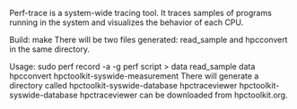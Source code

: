 Perf-trace is a system-wide tracing tool. It traces samples of programs running in the system and visualizes the behavior of each CPU.

Build:
	make
There will be two files generated: read_sample and hpcconvert in the same directory.

Usage:
	sudo perf record -a -g
	perf script > data
	read_sample data
	hpcconvert hpctoolkit-syswide-measurement
There will generate a directory called hpctoolkit-syswide-database
	hpctraceviewer hpctoolkit-syswide-database
hpctraceviewer can be downloaded from hpctoolkit.org.
